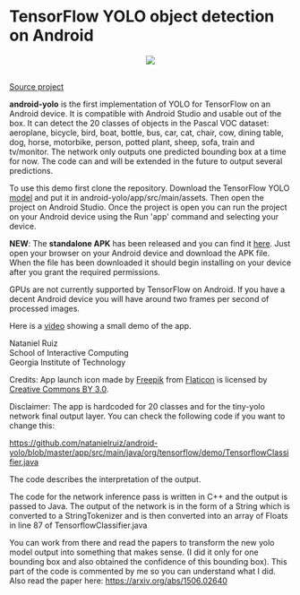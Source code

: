 # TensorFlow YOLO object detection on Android
<div align="center">
  <img src="http://i.imgur.com/hskdvoi.png"><br><br>
</div>

[Source project](https://github.com/miyosuda/TensorFlowAndroidDemo)

**android-yolo** is the first implementation of YOLO for TensorFlow on an Android device. It is compatible with Android Studio and usable out of the box. It can detect the 20 classes of objects in the Pascal VOC dataset: aeroplane, bicycle, bird, boat, bottle, bus, car, cat, chair, cow, dining table, dog, horse, motorbike, person, potted plant, sheep, sofa, train and tv/monitor. The network only outputs one predicted bounding box at a time for now. The code can and will be extended in the future to output several predictions.

To use this demo first clone the repository. Download the TensorFlow YOLO [model](https://drive.google.com/file/d/0B2fFW2t9-qW3MVJlQ29LRzlLT2c/view?usp=sharing) and put it in android-yolo/app/src/main/assets. Then open the project on Android Studio. Once the project is open you can run the project on your Android device using the Run 'app' command and selecting your device.

**NEW**: The **standalone APK** has been released and you can find it [here](https://drive.google.com/open?id=0B2fFW2t9-qW3LWFDNXVHUE9rV3M). Just open your browser on your Android device and download the APK file. When the file has been downloaded it should begin installing on your device after you grant the required permissions.

GPUs are not currently supported by TensorFlow on Android. If you have a decent Android device you will have around two frames per second of processed images. 

Here is a [video](http://youtu.be/EhMrf4G5Wf0) showing a small demo of the app.

Nataniel Ruiz  
School of Interactive Computing  
Georgia Institute of Technology  

Credits:
App launch icon made by [Freepik](http://www.freepik.com) from [Flaticon](http://www.flaticon.com) is licensed by [Creative Commons BY 3.0](http://creativecommons.org/licenses/by/3.0/).

Disclaimer:
The app is hardcoded for 20 classes and for the tiny-yolo network final output layer. You can check the following code if you want to change this:

https://github.com/natanielruiz/android-yolo/blob/master/app/src/main/java/org/tensorflow/demo/TensorflowClassifier.java

The code describes the interpretation of the output.

The code for the network inference pass is written in C++ and the output is passed to Java. The output of the network is in the form of a String which is converted to a StringTokenizer and is then converted into an array of Floats in line 87 of TensorflowClassifier.java

You can work from there and read the papers to transform the new yolo model output into something that makes sense. (I did it only for one bounding box and also obtained the confidence of this bounding box). This part of the code is commented by me so you can understand what I did. Also read the paper here: https://arxiv.org/abs/1506.02640

